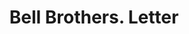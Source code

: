 ---
doi: 10.7916/D8669R65
date_other: '1917'
date_other_textual: '1917'
form: correspondence
genre:
- Letters (correspondence)
name:
- Bell Brothers
object_in_context_url: https://biggert.cul.columbia.edu/items/view/ave_biggert_00111
subject_hierarchical_geographic:
- Atlanta, Georgia, United States
subject_name:
- Bell Brothers
title: Bell Brothers. Letter
sort_title: Bell Brothers. Letter
call_number: ave_biggert_00111
coordinates:
- 33.755,-84.39
pid: ave_biggert_00111
identifiers: ave_biggert_00111
permalink: /biggert/ave_biggert_00111/
layout: iiif-image-page
---
